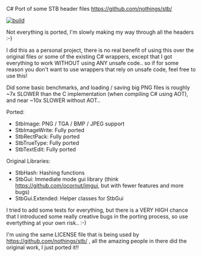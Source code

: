 C# Port of some STB header files
https://github.com/nothings/stb/

[![build](https://github.com/federicodangelo/StbSharpPorts/actions/workflows/build.yml/badge.svg)](https://github.com/federicodangelo/StbSharpPorts/actions/workflows/build.yml)

Not everything is ported, I'm slowly making my way through all the headers :-)

I did this as a personal project, there is no real benefit of using this over the original files or some of the existing C# wrappers, except that I got everything to work WITHOUT using ANY unsafe code.. so if for some reason you don't want to use wrappers that rely on unsafe code, feel free to use this!

Did some basic benchmarks, and loading / saving big PNG files is roughly ~7x SLOWER than the C implementation (when compiling C# using AOT), and near ~10x SLOWER without AOT.. 

Ported:
- StbImage: PNG / TGA / BMP / JPEG support
- StbImageWrite: Fully ported
- StbRectPack: Fully ported
- StbTrueType: Fully ported
- StbTextEdit: Fully ported

Original Libraries:
- StbHash: Hashing functions
- StbGui: Immediate mode gui library (think https://github.com/ocornut/imgui, but with fewer features and more bugs)
- StbGui.Extended: Helper classes for StbGui

I tried to add some tests for everything, but there is a VERY HIGH chance that I introduced some really creative bugs in the porting process, so use evertything at your own risk.. :-)

I'm using the same LICENSE file that is being used by https://github.com/nothings/stb/ , all the amazing people in there did the original work, I just ported it!!
